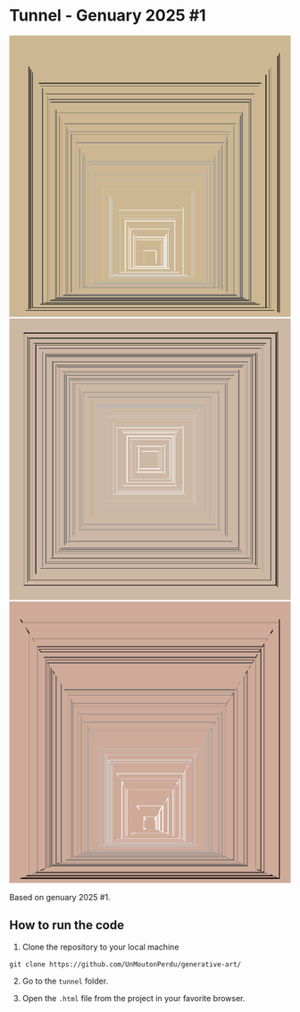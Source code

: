 # Tunnel - Genuary 2025 #1

![tunnel](./tunnel.png)
![tunnel2](./tunnel-2.png)
![tunnel-diag](./tunnel-diag.png)

Based on genuary 2025 #1.

## How to run the code 

1. Clone the repository to your local machine
```console
git clone https://github.com/UnMoutonPerdu/generative-art/
```

2. Go to the `tunnel` folder.

3. Open the `.html` file from the project in your favorite browser.